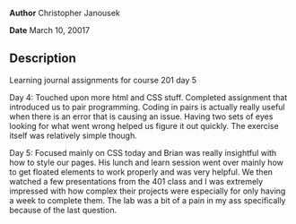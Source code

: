 **Author** Christopher Janousek

**Date** March 10, 20017

## Description
Learning journal assignments for course 201 day 5

Day 4: Touched upon more html and CSS stuff. Completed assignment that introduced us to pair programming. Coding in pairs is actually really useful when there is an error that is causing an issue. Having two sets of eyes looking for what went wrong helped us figure it out quickly. The exercise itself was relatively simple though.

Day 5: Focused mainly on CSS today and Brian was really insightful with how to style our pages. His lunch and learn session went over mainly how to get floated elements to work properly and was very helpful. We then watched a few presentations from the 401 class and I was extremely impressed with how complex their projects were especially for only having a week to complete them. The lab was a bit of a pain in my ass specifically because of the last question.
